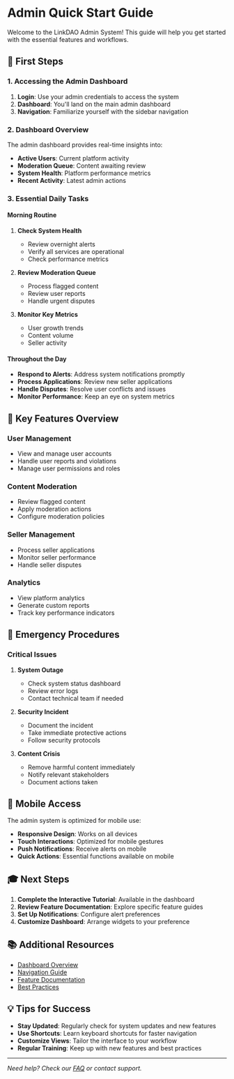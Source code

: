 # Admin Quick Start Guide

Welcome to the LinkDAO Admin System! This guide will help you get started with the essential features and workflows.

## 🎯 First Steps

### 1. Accessing the Admin Dashboard

1. **Login**: Use your admin credentials to access the system
2. **Dashboard**: You'll land on the main admin dashboard
3. **Navigation**: Familiarize yourself with the sidebar navigation

### 2. Dashboard Overview

The admin dashboard provides real-time insights into:
- **Active Users**: Current platform activity
- **Moderation Queue**: Content awaiting review
- **System Health**: Platform performance metrics
- **Recent Activity**: Latest admin actions

### 3. Essential Daily Tasks

#### Morning Routine
1. **Check System Health**
   - Review overnight alerts
   - Verify all services are operational
   - Check performance metrics

2. **Review Moderation Queue**
   - Process flagged content
   - Review user reports
   - Handle urgent disputes

3. **Monitor Key Metrics**
   - User growth trends
   - Content volume
   - Seller activity

#### Throughout the Day
- **Respond to Alerts**: Address system notifications promptly
- **Process Applications**: Review new seller applications
- **Handle Disputes**: Resolve user conflicts and issues
- **Monitor Performance**: Keep an eye on system metrics

## 🔧 Key Features Overview

### User Management
- View and manage user accounts
- Handle user reports and violations
- Manage user permissions and roles

### Content Moderation
- Review flagged content
- Apply moderation actions
- Configure moderation policies

### Seller Management
- Process seller applications
- Monitor seller performance
- Handle seller disputes

### Analytics
- View platform analytics
- Generate custom reports
- Track key performance indicators

## 🚨 Emergency Procedures

### Critical Issues
1. **System Outage**
   - Check system status dashboard
   - Review error logs
   - Contact technical team if needed

2. **Security Incident**
   - Document the incident
   - Take immediate protective actions
   - Follow security protocols

3. **Content Crisis**
   - Remove harmful content immediately
   - Notify relevant stakeholders
   - Document actions taken

## 📱 Mobile Access

The admin system is optimized for mobile use:
- **Responsive Design**: Works on all devices
- **Touch Interactions**: Optimized for mobile gestures
- **Push Notifications**: Receive alerts on mobile
- **Quick Actions**: Essential functions available on mobile

## 🎓 Next Steps

1. **Complete the Interactive Tutorial**: Available in the dashboard
2. **Review Feature Documentation**: Explore specific feature guides
3. **Set Up Notifications**: Configure alert preferences
4. **Customize Dashboard**: Arrange widgets to your preference

## 📚 Additional Resources

- [Dashboard Overview](./dashboard-overview.md)
- [Navigation Guide](./navigation.md)
- [Feature Documentation](../features/)
- [Best Practices](../best-practices/)

## 💡 Tips for Success

- **Stay Updated**: Regularly check for system updates and new features
- **Use Shortcuts**: Learn keyboard shortcuts for faster navigation
- **Customize Views**: Tailor the interface to your workflow
- **Regular Training**: Keep up with new features and best practices

---

*Need help? Check our [FAQ](../troubleshooting/faq.md) or contact support.*